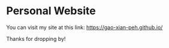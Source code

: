 # Personal Website

You can visit my site at this link: https://gao-xian-peh.github.io/

Thanks for dropping by! 
